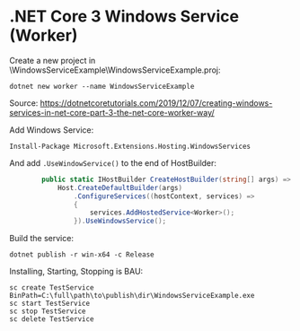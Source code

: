 # .NET Core 3 Windows Service (Worker)

Create a new project in \WindowsServiceExample\WindowsServiceExample.proj:

`dotnet new worker --name WindowsServiceExample`

Source: https://dotnetcoretutorials.com/2019/12/07/creating-windows-services-in-net-core-part-3-the-net-core-worker-way/

Add Windows Service:

`Install-Package Microsoft.Extensions.Hosting.WindowsServices`

And add `.UseWindowService()` to the end of HostBuilder:

```cs
        public static IHostBuilder CreateHostBuilder(string[] args) =>
            Host.CreateDefaultBuilder(args)
                .ConfigureServices((hostContext, services) =>
                {
                    services.AddHostedService<Worker>();
                }).UseWindowsService();
```

Build the service:

`dotnet publish -r win-x64 -c Release`

Installing, Starting, Stopping is BAU:

```
sc create TestService BinPath=C:\full\path\to\publish\dir\WindowsServiceExample.exe
sc start TestService
sc stop TestService
sc delete TestService
```
